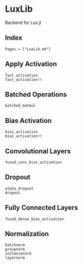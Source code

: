 # LuxLib

Backend for Lux.jl

## Index

```@index
Pages = ["LuxLib.md"]
```

## Apply Activation

```@docs
fast_activation
fast_activation!!
```

## Batched Operations

```@docs
batched_matmul
```

## Bias Activation

```@docs
bias_activation
bias_activation!!
```

## Convolutional Layers

```@docs
fused_conv_bias_activation
```

## Dropout

```@docs
alpha_dropout
dropout
```

## Fully Connected Layers

```@docs
fused_dense_bias_activation
```

## Normalization

```@docs
batchnorm
groupnorm
instancenorm
layernorm
```
